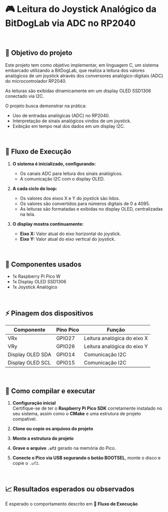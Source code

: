 # 🎮 Leitura do Joystick Analógico da BitDogLab via ADC no RP2040
<br>

## 🎯 Objetivo do projeto

Este projeto tem como objetivo implementar, em linguagem C, um sistema embarcado utilizando a BitDogLab, que realiza a leitura dos valores analógicos de um joystick através dos conversores analógico-digitais (ADC) do microcontrolador RP2040.  

As leituras são exibidas dinamicamente em um display OLED SSD1306 conectado via I2C.  

O projeto busca demonstrar na prática:

- Uso de entradas analógicas (ADC) no RP2040.
- Interpretação de sinais analógicos vindos de um joystick.
- Exibição em tempo real dos dados em um display I2C.
<br>

## 🔁 Fluxo de Execução

1. **O sistema é inicializado, configurando:**
   - Os canais ADC para leitura dos sinais analógicos.
   - A comunicação I2C com o display OLED. 

2. **A cada ciclo do loop:**
   - Os valores dos eixos X e Y do joystick são lidos.
   - Os valores são convertidos para números digitais de 0 a 4095.
   - As leituras são formatadas e exibidas no display OLED, centralizadas na tela.

3. **O display mostra continuamente:**
   - **Eixo X:** Valor atual do eixo horizontal do joystick.
   - **Eixo Y:** Valor atual do eixo vertical do joystick.
<br>

## 🧩 Componentes usados

- 1x Raspberry Pi Pico W  
- 1x Display OLED SSD1306 
- 1x Joystick Analógico
<br>

## ⚡ Pinagem dos dispositivos

| Componente        |Pino Pico     |Função                               |
|-------------------|--------------|-------------------------------------|
| VRx               |    GPIO27    |     Leitura analógica do eixo X     |
| VRy               |    GPIO26    |     Leitura analógica do eixo Y     |
| Display OLED SDA  |    GPIO14    |     Comunicação I2C                 |
| Display OLED SCL  |    GPIO15    |     Comunicação I2C                 |
<br>

## 🧪 Como compilar e executar

1. **Configuração inicial**  
   Certifique-se de ter o **Raspberry Pi Pico SDK** corretamente instalado no seu sistema, assim como o **CMake** e uma estrutura de projeto compatível.

2. **Clone ou copie os arquivos do projeto**

3. **Monte a estrutura do projeto**

4. **Grave o arquivo `.uf2`** gerado na memória do Pico.

5. **Conecte o Pico via USB segurando o botão BOOTSEL**, monte o disco e copie o `.uf2`.
<br>

## 📈 Resultados esperados ou observados
É esperado o comportamento descrito em **🔁 Fluxo de Execução**
